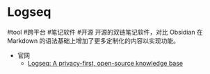 
# Logseq
#tool #跨平台 #笔记软件 #开源 
开源的双链笔记软件，对比 Obsidian 在 Markdown 的语法基础上增加了更多定制化的内容以实现功能。
- 官网
	- [Logseq: A privacy-first, open-source knowledge base](https://logseq.com/)